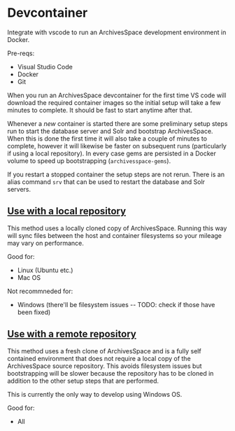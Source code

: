 # Devcontainer

Integrate with vscode to run an ArchivesSpace development environment in Docker.

Pre-reqs:

- Visual Studio Code
- Docker
- Git

When you run an ArchivesSpace devcontainer for the first time VS code will
download the required container images so the initial setup will take a few
minutes to complete. It should be fast to start anytime after that.

Whenever a _new_ container is started there are some preliminary setup steps
run to start the database server and Solr and bootstrap ArchivesSpace. When
this is done the first time it will also take a couple of minutes to complete,
however it will likewise be faster on subsequent runs (particularly if using a
local repository). In every case gems are persisted in a Docker volume to
speed up bootstrapping (`archivesspace-gems`).

If you restart a stopped container the setup steps are not rerun. There is an
alias command `srv` that can be used to restart the database and Solr servers.

## [Use with a local repository](https://code.visualstudio.com/docs/remote/containers#_quick-start-open-an-existing-folder-in-a-container)

This method uses a locally cloned copy of ArchivesSpace. Running this way will
sync files between the host and container filesystems so your mileage may vary
on performance.

Good for:

- Linux (Ubuntu etc.)
- Mac OS

Not recommneded for:

- Windows (there'll be filesystem issues -- TODO: check if those have been fixed)

## [Use with a remote repository](https://code.visualstudio.com/docs/remote/containers#_quick-start-open-a-git-repository-or-github-pr-in-an-isolated-container-volume)

This method uses a fresh clone of ArchivesSpace and is a fully self contained
environment that does not require a local copy of the ArchivesSpace source
repository. This avoids filesystem issues but bootstrapping will be slower
because the repository has to be cloned in addition to the other setup steps
that are performed.

This is currently the only way to develop using Windows OS.

Good for:

- All
